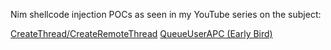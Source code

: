 Nim shellcode injection POCs as seen in my YouTube series on the subject:

[CreateThread/CreateRemoteThread](https://youtu.be/LoXg1YWbDeo)
[QueueUserAPC (Early Bird)](https://youtu.be/aMkMkkClXVc)